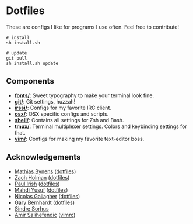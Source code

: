 # Dotfiles

These are configs I like for programs I use often. Feel free to contribute!

```
# install
sh install.sh

# update
git pull
sh install.sh update
```

## Components

- **[fonts/](fonts)**: Sweet typography to make your terminal look fine.
- **[git/](git)**: Git settings, huzzah!
- **[irssi/](irssi)**: Configs for my favorite IRC client.
- **[osx/](osx)**: OSX specific configs and scripts.
- **[shell/](shell)**: Contains all settings for Zsh and Bash.
- **[tmux/](tmux)**: Terminal multiplexer settings. Colors and keybinding settings for that.
- **[vim/](vim)**: Configs for making my favorite text-editor boss.

## Acknowledgements
- [Mathias Bynens](https://github.com/mathiasbynens) ([dotfiles](https://github.com/mathiasbynens/dotfiles))
- [Zach Holman](https://github.com/holman) ([dotfiles](https://github.com/holman/dotfiles))
- [Paul Irish](https://github.com/paulirish) ([dotfiles](https://github.com/paulirish/dotfiles))
- [Mahdi Yusuf](https://github.com/myusuf3) ([dotfiles](https://github.com/myusuf3/dotfiles))
- [Nicolas Gallagher](https://github.com/necolas) ([dotfiles](https://github.com/necolas/dotfiles))
- [Gary Bernhardt](https://github.com/garybernhardt) ([dotfiles](https://github.com/garybernhardt/dotfiles))
- [Sindre Sorhus](https://github.com/sindresorhus)
- [Amir Salihefendic](https://github.com/amix) ([vimrc](https://github.com/amix/vimrc))
